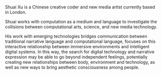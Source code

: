 Shuai Xu is a Chinese creative coder and new media artist currently based in London.

Shuai works with computation as a medium and language to investigate the collisions between computational arts, science, and new media technology.

His work with emerging technologies bridges communication between traditional narrative language and computational language, focuses on this interactive relationship between immersive environments and intelligent digital systems. In this way, the search for digital technology and narrative expression may be able to go beyond independent feelings, potentially creating new relationships between body, environment and technology, as well as new ways to bring aesthetic consciousness among people.
